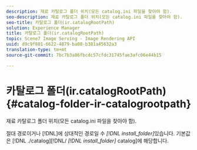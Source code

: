 ```yaml
---
description: 재료 카탈로그 폴더 위치(모든 catalog.ini 파일을 찾아야 함).
seo-description: 재료 카탈로그 폴더 위치(모든 catalog.ini 파일을 찾아야 함).
seo-title: 카탈로그 폴더(ir.catalogRootPath)
solution: Experience Manager
title: 카탈로그 폴더(ir.catalogRootPath)
topic: Scene7 Image Serving - Image Rendering API
uuid: d9c9f801-6622-4879-ba08-b381a45632a3
translation-type: tm+mt
source-git-commit: 7bc7b3a86fbcdc57cfdc31745fae3afc06e44b15

---
```



# 카탈로그 폴더(ir.catalogRootPath){#catalog-folder-ir-catalogrootpath}

재료 카탈로그 폴더 위치(모든 catalog.ini 파일을 찾아야 함).

절대 경로이거나 [!DNL]에 상대적인 경로일 수 *[!DNL install_folder]*&#x200B;있습니다. 기본값은 [!DNL ./catalog][!DNL/ *[!DNL install_folder]* catalog]에 해당합니다.
